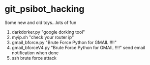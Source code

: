 # git_psibot_hacking
Some new and old toys...lots of fun

1. darkdorker.py "google dorking tool"
2. myip.sh "check your router ip"
3. gmail_bforce.py "Brute Force Python for GMAIL !!!!"
4. gmail_bforceV4.py "Brute Force Python for GMAIL !!!!" send email notification  when done 
5. ssh brute force attack
